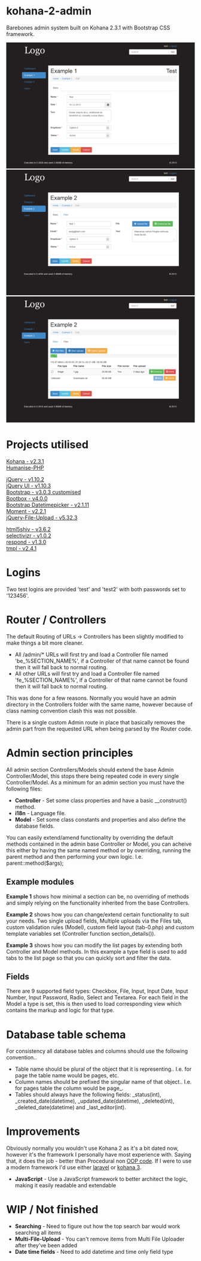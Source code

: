 kohana-2-admin
==============
Barebones admin system built on Kohana 2.3.1 with Bootstrap CSS framework.

![Example 1](Screenshot-1.png?raw=true)
![Example 2](Screenshot-2.png?raw=true)
![Example 2 Multi File Uploader](Screenshot-3.png?raw=true)

Projects utilised
=================
[Kohana - v2.3.1](https://github.com/Snaver/kohana-2.3.1)  
[Humanise-PHP](https://github.com/iantearle/Humanise-PHP)

[jQuery - v1.10.2](https://github.com/jquery/jquery)  
[jQuery UI - v1.10.3](https://github.com/jquery/jquery-ui)  
[Bootstrap - v3.0.3 customised](https://github.com/twbs/bootstrap)  
[Bootbox - v4.0.0](https://github.com/makeusabrew/bootbox)  
[Bootstrap Datetimepicker - v2.1.11](https://github.com/Eonasdan/bootstrap-datetimepicker)  
[Moment - v2.2.1](https://github.com/moment/moment)  
[jQuery-File-Upload - v5.32.3](https://github.com/blueimp/jQuery-File-Upload)  

[html5shiv - v3.6.2](https://github.com/aFarkas/html5shiv)  
[selectivizr - v1.0.2](https://github.com/keithclark/selectivizr)  
[respond - v1.3.0](https://github.com/scottjehl/Respond)  
[tmpl - v2.4.1](https://github.com/blueimp/JavaScript-Templates)

Logins
======
Two test logins are provided 'test' and 'test2' with both passwords set to '123456'.

Router / Controllers
====================
The default Routing of URLs -> Controllers has been slightly modified to make things a bit more cleaner.

* All /admin/* URLs will first try and load a Controller file named 'be_%SECTION_NAME%', if a Controller of that name cannot be found then it will fall back to normal routing.
* All other URLs will first try and load a Controller file named 'fe_%SECTION_NAME%', if a Controller of that name cannot be found then it will fall back to normal routing.

This was done for a few reasons. Normally you would have an admin directory in the Controllers folder with the same name, however because of class naming convention clash this was not possible.

There is a single custom Admin route in place that basically removes the admin part from the requested URL when being parsed by the Router code.

Admin section principles
========================
All admin section Controllers/Models should extend the base Admin Controller/Model, this stops there being repeated code in every single Controller/Model. As a minimum for an admin section you must have the following files:

* **Controller** - Set some class properties and have a basic __construct() method.  
* **i18n** - Language file.  
* **Model** - Set some class constants and properties and also define the database fields.  

You can easily extend/amend functionality by overriding the default methods contained in the admin base Controller or Model, you can acheive this either by having the same named method or by overriding, running the parent method and then performing your own logic. I.e. parent::method($args);

Example modules
---------------
**Example 1** shows how minimal a section can be, no overriding of methods and simply relying on the functionality inherited from the base Controllers.

**Example 2** shows how you can change/extend certain functionality to suit your needs. Two single upload fields, Multiple uploads via the Files tab, custom validation rules (Model), custom field layout (tab-0.php) and custom template variables set (Controller function section_details()).

**Example 3** shows how you can modify the list pages by extending both Controller and Model methods. In this example a type field is used to add tabs to the list page so that you can quickly sort and filter the data.

Fields
------
There are 9 supported field types: Checkbox, File, Input, Input Date, Input Number, Input Password, Radio, Select and Textarea. For each field in the Model a type is set, this is then used to load corresponding view which contains the markup and logic for that type.

Database table schema
=====================
For consistency all database tables and columns should use the following convention..  

* Table name should be plural of the object that it is representing.. I.e. for page the table name would be pages, etc.
* Column names should be prefixed the singular name of that object.. I.e. for pages table the column would be page_.
* Tables should always have the following fields: \_status(int), \_created_date(datetime), \_updated_date(datetime), \_deleted(int), \_deleted_date(datetime) and \_last_editor(int).

Improvements
============
Obviously normally you wouldn't use Kohana 2 as it's a bit dated now, however it's the framework I personally have most experience with. Saying that, it does the job - better than Procedural non [OOP code](http://stackoverflow.com/questions/1530868/simple-explanation-php-oop-vs-procedural). If I were to use a modern framework I'd use either [laravel](https://github.com/laravel/laravel) or [kohana 3](https://github.com/kohana/kohana).

* **JavaScript** - Use a JavaScript‎ framework to better architect the logic, making it easily readable and extendable
 
WIP / Not finished
============

* **Searching** - Need to figure out how the top search bar would work searching all items
* **Multi-File-Upload** - You can't remove items from Multi File Uploader after they've been added
* **Date time fields** - Need to add datetime and time only field type